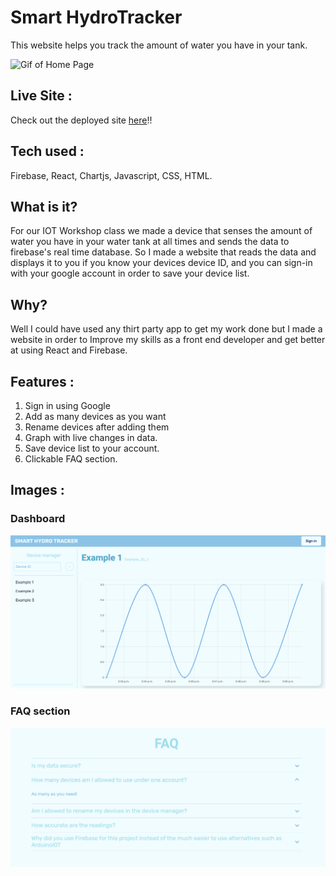 # Smart HydroTracker

This website helps you track the amount of water you have in your tank.

![Gif of Home Page](./assets/Smart%20HydroTracker%20Home%20page%20Gif.gif)

## Live Site :

Check out the deployed site [here](https://vocal-twilight-45fbbb.netlify.app)!!

## Tech used :

Firebase, React, Chartjs, Javascript, CSS, HTML.

## What is it?
For our IOT Workshop class we made a device that senses the amount of water you have in your water tank at all times and sends the data to firebase's real time database. So I made a website that reads the data and displays it to you if you know your devices device ID, and you can sign-in with your google account in order to save your device list.

## Why?
Well I could have used any thirt party app to get my work done but I made a website in order to Improve my skills as a front end developer and get better at using React and Firebase.

## Features :

1. Sign in using Google
2. Add as many devices as you want
3. Rename devices after adding them
4. Graph with live changes in data.
5. Save device list to your account.
6. Clickable FAQ section.

## Images :

### Dashboard
![Image of Dashboard](./assets/Dashboard%20Img.png)

### FAQ section
![Image of FAQ section](./assets/FAQ%20Img.png)